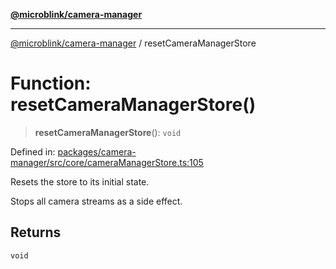[**@microblink/camera-manager**](../README.md)

---

[@microblink/camera-manager](../README.md) / resetCameraManagerStore

# Function: resetCameraManagerStore()

> **resetCameraManagerStore**(): `void`

Defined in: [packages/camera-manager/src/core/cameraManagerStore.ts:105](https://github.com/BlinkID/blinkid-web/blob/main/packages/camera-manager/src/core/cameraManagerStore.ts)

Resets the store to its initial state.

Stops all camera streams as a side effect.

## Returns

`void`
